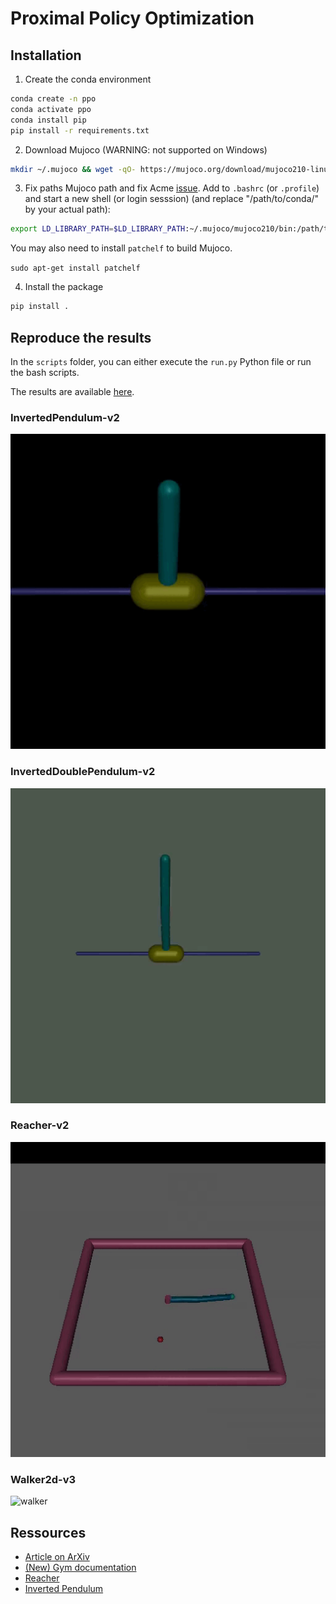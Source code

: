 # Proximal Policy Optimization

## Installation

1. Create the conda environment

```bash
conda create -n ppo
conda activate ppo
conda install pip
pip install -r requirements.txt
```

2. Download Mujoco (WARNING: not supported on Windows)

```bash
mkdir ~/.mujoco && wget -qO- https://mujoco.org/download/mujoco210-linux-x86_64.tar.gz | tar xzf - -C ~/.mujoco
```

3. Fix paths
Mujoco path and fix Acme [issue](https://github.com/deepmind/acme/issues/47#issuecomment-661126129). Add to `.bashrc` (or `.profile`) and start a new shell (or login sesssion) (and replace "/path/to/conda/" by your actual path):

```bash
export LD_LIBRARY_PATH=$LD_LIBRARY_PATH:~/.mujoco/mujoco210/bin:/path/to/conda/envs/ppo/lib
```

You may also need to install `patchelf` to build Mujoco.

`sudo apt-get install patchelf`

4. Install the package

```bash
pip install .
```

## Reproduce the results

In the `scripts` folder, you can either execute the `run.py` Python file
or run the bash scripts.

The results are available [here](assets/results).

### InvertedPendulum-v2

![inverted-pendulum](./assets/pendulum.gif)

### InvertedDoublePendulum-v2

![inverted-double-pendulum](./assets/double-pendulum.gif)

### Reacher-v2

![reacher](./assets/reacher.gif)

### Walker2d-v3

![walker](./assets/walker.gif)

## Ressources

- [Article on ArXiv](https://arxiv.org/abs/1707.06347)
- [(New) Gym documentation](https://www.gymlibrary.ml)
- [Reacher](https://www.gymlibrary.ml/pages/environments/mujoco/reacher)
- [Inverted Pendulum](https://www.gymlibrary.ml/pages/environments/mujoco/inverted_pendulum)
